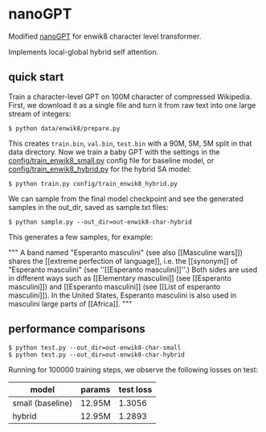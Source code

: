 # nanoGPT

Modified [nanoGPT](https://github.com/karpathy/nanoGPT) for enwik8 character level transformer.

Implements local-global hybrid self attention.

## quick start

Train a character-level GPT on 100M character of compressed Wikipedia. First, we download it as a single file and turn it from raw text into one large stream of integers:

```
$ python data/enwik8/prepare.py
```

This creates `train.bin`, `val.bin`, `test.bin` with a 90M, 5M, 5M split in that data directory. Now we train a baby GPT with the settings in the [config/train_enwik8_small.py](config/train_enwik8_small.py) config file for baseline model, or [config/train_enwik8_hybrid.py](config/train_enwik8_hybrid.py) for the hybrid SA model:

```
$ python train.py config/train_enwik8_hybrid.py
```

We can sample from the final model checkpoint and see the generated samples in the out_dir, saved as sample.txt files:

```
$ python sample.py --out_dir=out-enwik8-char-hybrid
```

This generates a few samples, for example:

"""
A band named &quot;Esperanto masculini&quot; (see also [[Masculine wars]]) shares the [[extreme perfection of language]], i.e. the [[synonym]] of &quot;Esperanto masculini&quot; (see ''[[Esperanto masculini]]''.) Both sides are used in different ways such as [[Elementary masculini]] (see [[Esperanto masculini]]) and [[Esperanto masculini]] (see [[List of esperanto masculini]]). In the United States, Esperanto masculini is also used in masculini large parts of [[Africa]].
"""

## performance comparisons

```
$ python test.py --out_dir=out-enwik8-char-small
$ python test.py --out_dir=out-enwik8-char-hybrid
```

Running for 100000 training steps, we observe the following losses on test:

| model            | params | test loss |
| ---------------- | ------ | --------- |
| small (baseline) | 12.95M | 1.3056    |
| hybrid           | 12.95M | 1.2893    |
